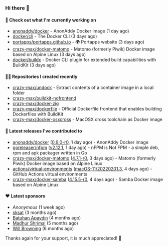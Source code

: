 ### Hi there 👋

#### 👷 Check out what I'm currently working on

- [anonaddy/docker](https://github.com/anonaddy/docker) - AnonAddy Docker image (1 day ago)
- [docker/cli](https://github.com/docker/cli) - The Docker CLI (3 days ago)
- [portapps/portapps.github.io](https://github.com/portapps/portapps.github.io) - 🌍 Portapps website (3 days ago)
- [crazy-max/docker-matomo](https://github.com/crazy-max/docker-matomo) - Matomo (formerly Piwik) Docker image based on Alpine Linux (3 days ago)
- [docker/buildx](https://github.com/docker/buildx) - Docker CLI plugin for extended build capabilities with BuildKit (3 days ago)

#### 👨‍💻 Repositories I created recently

- [crazy-max/undock](https://github.com/crazy-max/undock) - Extract contents of a container image in a local folder
- [crazy-max/buildkit-nofrontend](https://github.com/crazy-max/buildkit-nofrontend)
- [crazy-max/docker-zig](https://github.com/crazy-max/docker-zig)
- [crazy-max/dockerfile](https://github.com/crazy-max/dockerfile) - Official Dockerfile frontend that enables building Dockerfiles with BuildKit
- [crazy-max/docker-osxcross](https://github.com/crazy-max/docker-osxcross) - MacOSX cross toolchain as Docker image

#### 🚀 Latest releases I've contributed to

- [anonaddy/docker](https://github.com/anonaddy/docker) ([0.9.0-r0](https://github.com/anonaddy/docker/releases/tag/0.9.0-r0), 1 day ago) - AnonAddy Docker image
- [goreleaser/nfpm](https://github.com/goreleaser/nfpm) ([v2.12.1](https://github.com/goreleaser/nfpm/releases/tag/v2.12.1), 1 day ago) - nFPM is Not FPM - a simple deb, rpm and apk packager written in Go
- [crazy-max/docker-matomo](https://github.com/crazy-max/docker-matomo) ([4.7.1-r0](https://github.com/crazy-max/docker-matomo/releases/tag/4.7.1-r0), 3 days ago) - Matomo (formerly Piwik) Docker image based on Alpine Linux
- [actions/virtual-environments](https://github.com/actions/virtual-environments) ([macOS-11/20220201.3](https://github.com/actions/virtual-environments/releases/tag/macOS-11%2F20220201.3), 4 days ago) - GitHub Actions virtual environments
- [crazy-max/docker-samba](https://github.com/crazy-max/docker-samba) ([4.15.5-r0](https://github.com/crazy-max/docker-samba/releases/tag/4.15.5-r0), 4 days ago) - Samba Docker image based on Alpine Linux

#### ❤️ Latest sponsors
- _Anonymous_ (1 week ago)
- [sksat](https://github.com/sksat) (3 months ago)
- [Batuhan Apaydın](https://github.com/developer-guy) (4 months ago)
- [Madhur Shrimal](https://github.com/shrimalmadhur) (5 months ago)
- [Will Browning](https://github.com/willbrowningme) (6 months ago)

Thanks again for your support, it is much appreciated! 🙏
